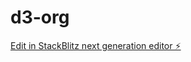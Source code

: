 # d3-org

[Edit in StackBlitz next generation editor ⚡️](https://stackblitz.com/~/github.com/imazhar101/d3-org)